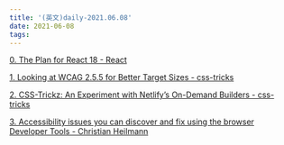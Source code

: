 ```yaml
---
title: '(英文)daily-2021.06.08'
date: 2021-06-08
tags:
---
```


[0. The Plan for React 18 - React](https://reactjs.org/blog/2021/06/08/the-plan-for-react-18.html)

[1. Looking at WCAG 2.5.5 for Better Target Sizes - css-tricks](https://css-tricks.com/looking-at-wcag-2-5-5-for-better-target-sizes/)

[2. CSS-Trickz: An Experiment with Netlify’s On-Demand Builders - css-tricks](https://alex.party/posts/2021-05-31-css-trickz-an-experiment-with-netlify-s-on-demand-builders/)

[3. Accessibility issues you can discover and fix using the browser Developer Tools - Christian Heilmann](https://christianheilmann.com/2021/06/08/accessibility-issues-you-can-discover-and-fix-using-the-browser-developer-tools/)